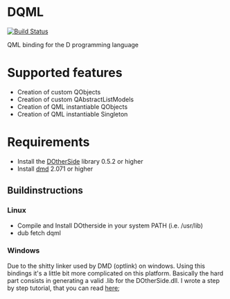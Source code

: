 # DQML
[![Build Status](https://travis-ci.org/filcuc/dqml.svg?branch=master)](https://travis-ci.org/filcuc/DQml)

QML binding for the D programming language

# Supported features
* Creation of custom QObjects
* Creation of custom QAbstractListModels
* Creation of QML instantiable QObjects
* Creation of QML instantiable Singleton

# Requirements
* Install the [DOtherSide](https://github.com/filcuc/DOtherSide) library 0.5.2 or higher
* Install [dmd](http://dlang.org/download.html#dmd) 2.071 or higher

## Buildinstructions
### Linux
* Compile and Install DOtherside in your system PATH (i.e. /usr/lib)
* dub fetch dqml

### Windows
Due to the shitty linker used by DMD (optlink) on windows.
Using this bindings it's a little bit more complicated on this platform.
Basically the hard part consists in generating a valid .lib for the DOtherSide.dll.
I wrote a step by step tutorial, that you can read [here](https://github.com/filcuc/dqml/blob/master/WindowsUsage.md);
